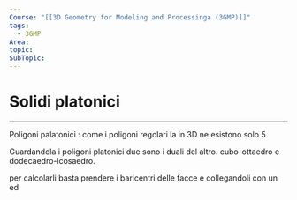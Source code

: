 ```yaml
---
Course: "[[3D Geometry for Modeling and Processinga (3GMP)]]"
tags:
  - 3GMP
Area: 
topic: 
SubTopic:
---
```


# Solidi platonici
---

Poligoni palatonici : come i poligoni regolari la in 3D ne esistono solo 5




Guardandola i poligoni platonici due sono i duali del altro. cubo-ottaedro e dodecaedro-icosaedro.

per calcolarli basta prendere i baricentri delle facce e collegandoli con un ed